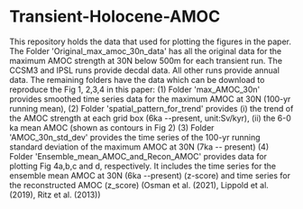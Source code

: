 # Transient-Holocene-AMOC
This repository holds the data that used for plotting the figures in the paper.
The Folder 'Original_max_amoc_30n_data' has all the original data for the maximum AMOC strength at 30N below 500m for each transient run. The CCSM3 and IPSL runs provide decdal data. All other runs provide annual data.
The remaining folders have the data which can be download to reproduce the Fig 1, 2,3,4 in this paper: 
(1) Folder 'max_AMOC_30n' provides smoothed time series data for the maximum AMOC at 30N (100-yr running mean), 
(2) Folder 'spatial_pattern_for_trend' provides (i) the trend of the AMOC strength at each grid box (6ka --present, unit:Sv/kyr), (ii) the 6-0 ka mean AMOC (shown as contours in Fig 2)
(3) Folder 'AMOC_30n_std_dev' provides the time series of the 100-yr running standard deviation of the maximum AMOC at 30N (7ka -- present) 
(4) Folder 'Ensemble_mean_AMOC_and_Recon_AMOC' provides data for plotting Fig 4a,b,c and d, respectively. It includes the time series for the ensemble mean AMOC at 30N (6ka --present) (z-score) and time series for the reconstructed AMOC (z_score) (Osman et al. (2021), Lippold et al. (2019), Ritz et al. (2013))
